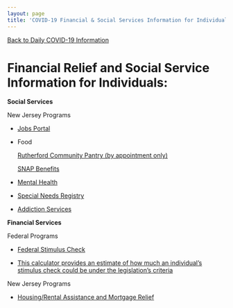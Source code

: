 ```yaml
---
layout: page
title: 'COVID-19 Financial & Social Services Information for Individuals'
---
```


[Back to Daily COVID-19 Information](/covid-information)

# Financial Relief and Social Service Information for Individuals:

**Social Services**

New Jersey Programs

  - [Jobs Portal](https://jobs.covid19.nj.gov/index.html)

  - Food
      
      [Rutherford Community Pantry (by appointment only)](/departments/social-services/)
      
      [SNAP Benefits](https://covid19.nj.gov/faqs/nj-information/get-assistance/how-do-i-apply-for-food-and-cash-assistance-and-health-insurance-during-the-covid-19-outbreak)

  - [Mental Health](https://covid19.nj.gov/faqs/nj-information/get-assistance/who-can-i-call-if-i%E2%80%99m-feeling-stressed-or-anxious-during-the-covid-19-outbreak)

  - [Special Needs Registry](https://www13.state.nj.us/SpecialNeeds/Signin?ReturnUrl=/SpecialNeeds/)

  - [Addiction Services](https://covid19.nj.gov/faqs/nj-information/get-assistance/can-i-get-addiction-treatment-help-via-the-phone)

**Financial Services**

Federal Programs


  - [Federal Stimulus Check](https://www.irs.gov/newsroom/economic-impact-payments-what-you-need-to-know)   
  
  - [This calculator provides an estimate of how much an individual’s stimulus check could be under the legislation’s criteria](https://www.washingtonpost.com/graphics/business/coronavirus-stimulus-check-calculator/)


New Jersey Programs

  - [Housing/Rental Assistance and Mortgage Relief](https://covid19.nj.gov/faqs/nj-information/general-public/what-housing-and-rental-assistance-and-mortgage-relief-is-available-for-new-jerseyans-are-there-protections-for-eviction-or-foreclosure)





